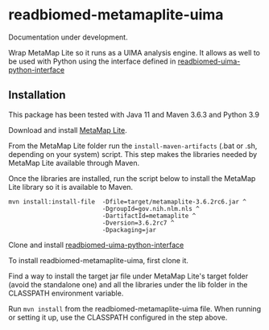# readbiomed-metamaplite-uima

Documentation under development.

Wrap MetaMap Lite so it runs as a UIMA analysis engine. It allows as well to be used with Python using the interface defined in [readbiomed-uima-python-interface](https://github.com/READ-BioMed/readbiomed-uima-python-interface)


## Installation

This package has been tested with Java 11 and Maven 3.6.3 and Python 3.9

Download and install [MetaMap Lite](https://lhncbc.nlm.nih.gov/ii/tools/MetaMap/run-locally/MetaMapLite.html).

From the MetaMap Lite folder run the `install-maven-artifacts` (.bat or .sh, depending on your system) script.
This step makes the libraries needed by MetaMap Lite available through Maven.

Once the libraries are installed, run the script below to install the MetaMap Lite library so it is available to Maven.

```
mvn install:install-file  -Dfile=target/metamaplite-3.6.2rc6.jar ^
                          -DgroupId=gov.nih.nlm.nls ^
                          -DartifactId=metamaplite ^
                          -Dversion=3.6.2rc7 ^
                          -Dpackaging=jar
```

Clone and install [readbiomed-uima-python-interface](https://github.com/READ-BioMed/readbiomed-uima-python-interface)

To install readbiomed-metamaplite-uima, first clone it.

Find a way to install the target jar file under MetaMap Lite's target folder (avoid the standalone one) and all the libraries under the lib folder in the CLASSPATH environment variable.

Run `mvn install` from the readbiomed-metamaplite-uima file. When running or setting it up, use the CLASSPATH configured in the step above.